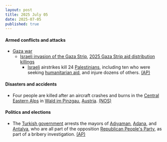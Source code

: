 ```yaml
---
layout: post
title: 2025 July 05
date: 2025-07-05
published: true
---
```



#### Armed conflicts and attacks

* [Gaza war](https://en.wikipedia.org/wiki/Gaza_war "Gaza war")
  * [Israeli invasion of the Gaza Strip](https://en.wikipedia.org/wiki/Israeli_invasion_of_the_Gaza_Strip "Israeli invasion of the Gaza Strip"), [2025 Gaza Strip aid distribution killings](https://en.wikipedia.org/wiki/2025_Gaza_Strip_aid_distribution_killings "2025 Gaza Strip aid distribution killings")
    * [Israeli](https://en.wikipedia.org/wiki/Israel "Israel") airstrikes kill 24 [Palestinians](https://en.wikipedia.org/wiki/Palestinians "Palestinians"), including ten who were seeking [humanitarian aid](https://en.wikipedia.org/wiki/Humanitarian_aid "Humanitarian aid"), and injure dozens of others. [(AP)](https://apnews.com/article/israel-gaza-hamas-palestinians-war-news-07-05-2025-72448fcc49b5bb026a32163740eaa97c)

#### Disasters and accidents

* Four people are killed after an aircraft crashes and burns in the [Central Eastern Alps](https://en.wikipedia.org/wiki/Central_Eastern_Alps "Central Eastern Alps") in [Wald im Pinzgau](https://en.wikipedia.org/wiki/Wald_im_Pinzgau "Wald im Pinzgau"), [Austria](https://en.wikipedia.org/wiki/Austria "Austria"). [(NOS)](https://nos.nl/artikel/2573820-vliegtuigje-crasht-in-oostenrijkse-alpen-alle-vier-inzittenden-dood)

#### Politics and elections

* The [Turkish government](https://en.wikipedia.org/wiki/Turkish_government "Turkish government") arrests the mayors of [Adıyaman](https://en.wikipedia.org/wiki/Ad%C4%B1yaman "Adıyaman"), [Adana](https://en.wikipedia.org/wiki/Adana "Adana"), and [Antalya](https://en.wikipedia.org/wiki/Antalya "Antalya"), who are all part of the opposition [Republican People's Party](https://en.wikipedia.org/wiki/Republican_People%27s_Party "Republican People's Party"), as part of a bribery investigation. [(AP)](https://apnews.com/article/chp-opposition-arrests-adiyaman-adana-tutdere-karalar-c401785ae68f56ebf137b93cd86cf237)
